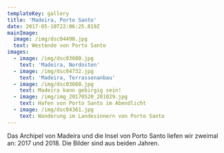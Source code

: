 ```yaml
---
templateKey: gallery
title: 'Madeira, Porto Santo'
date: 2017-05-10T22:06:25.819Z
mainImage:
  image: /img/dsc04490.jpg
  text: Westende von Porto Santo
images:
  - image: /img/dsc03600.jpg
    text: 'Madeira, Nordosten'
  - image: /img/dsc04732.jpg
    text: 'Madeira, Terrassenanbau'
  - image: /img/dsc03668.jpg
    text: Madeira kann gebirgig sein!
  - image: /img/img_20170520_201029.jpg
    text: Hafen von Porto Santo im Abendlicht
  - image: /img/dsc04361.jpg
    text: Wanderung im Landesinnern von Porto Santo
---
```

Das Archipel von Madeira und die Insel von Porto Santo liefen wir zweimal an: 2017 und 2018. Die Bilder sind aus beiden Jahren.
